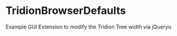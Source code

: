 TridionBrowserDefaults
======================

Example GUI Extension to modify the Tridion Tree width via jQueryu